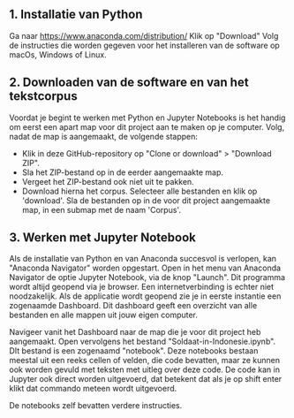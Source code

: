 ## 1. Installatie van Python

Ga naar https://www.anaconda.com/distribution/
Klik op "Download"
Volg de instructies die worden gegeven voor het installeren van de software op macOs, Windows of Linux.

## 2. Downloaden van de software en van het tekstcorpus

Voordat je begint te werken met Python en Jupyter Notebooks is het handig om eerst een apart map voor dit project aan te maken op je computer. Volg, nadat de map is aangemaakt, de volgende stappen:

* Klik in deze GitHub-repository op "Clone or download" > "Download ZIP".
* Sla het ZIP-bestand op in de eerder aangemaakte map.
* Vergeet het ZIP-bestand ook niet uit te pakken.
* Download hierna het corpus. Selecteer alle bestanden en klik op 'download'. Sla de bestanden op in de voor dit project aangemaakte map, in een submap met de naam 'Corpus'.

## 3. Werken met Jupyter Notebook

Als de installatie van Python en van Anaconda succesvol is verlopen, kan "Anaconda Navigator" worden opgestart. Open in het menu van Anaconda Navigator de optie Jupyter Notebook, via de knop "Launch". Dit programma wordt altijd geopend via je browser. Een internetverbinding is echter niet noodzakelijk. Als de applicatie wordt geopend zie je in eerste instantie een zogenaamde Dashboard. Dit dashboard geeft een overzicht van alle bestanden en alle mappen uit jouw eigen computer.

Navigeer vanit het Dashboard naar de map die je voor dit project heb aangemaakt. Open vervolgens het bestand "Soldaat-in-Indonesie.ipynb". DIt bestand is een zogenaamd "notebook". Deze notebooks bestaan meestal uit een reeks cellen of velden, die code bevatten, maar ze kunnen ook worden gevuld met teksten met uitleg over deze code. De code kan in Jupyter ook direct worden uitgevoerd, dat betekent dat als je op shift enter klikt dat commando meteen wordt uitgevoerd.

De notebooks zelf bevatten verdere instructies.
